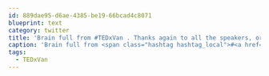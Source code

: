 ```yaml
---
id: 889dae95-d6ae-4385-be19-66bcad4c8071
blueprint: text
category: twitter
title: 'Brain full from #TEDxVan . Thanks again to all the speakers, organizers and volunteers!'
caption: 'Brain full from <span class="hashtag hashtag_local">#<a href="http://tweettemp.darylchymko.ca/?tag=tedxvan">TEDxVan</a> . Thanks again to all the speakers, organizers and volunteers!'
tags:
  - TEDxVan
---
```

